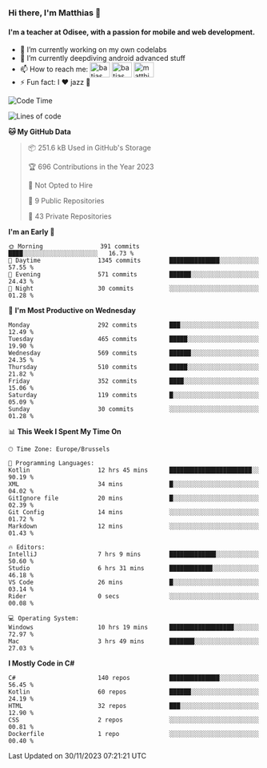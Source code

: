 ### Hi there, I'm Matthias 👋

#### I'm a teacher at Odisee, with a passion for mobile and web development.

- 🔭 I’m currently working on my own codelabs
- 🌱 I’m currently deepdiving android advanced stuff
- 📫 How to reach me: <a href="https://dev.to/batjas" target="_blank"><img align="center" src="https://raw.githubusercontent.com/rahuldkjain/github-profile-readme-generator/master/src/images/icons/Social/devto.svg" alt="batjas" height="30" width="40" /></a>
<a href="https://twitter.com/batjas" target="_blank"><img align="center" src="https://raw.githubusercontent.com/rahuldkjain/github-profile-readme-generator/master/src/images/icons/Social/twitter.svg" alt="batjas" height="30" width="40" /></a>
<a href="https://linkedin.com/in/matthiasdruwé" target="_blank"><img align="center" src="https://raw.githubusercontent.com/rahuldkjain/github-profile-readme-generator/master/src/images/icons/Social/linked-in-alt.svg" alt="matthiasdruwé" height="30" width="40" /></a>
- ⚡ Fun fact: I ❤ jazz 🎷


<!--START_SECTION:waka-->
![Code Time](http://img.shields.io/badge/Code%20Time-905%20hrs%2015%20mins-blue)

![Lines of code](https://img.shields.io/badge/From%20Hello%20World%20I%27ve%20Written-2.5%20million%20lines%20of%20code-blue)

**🐱 My GitHub Data** 

> 📦 251.6 kB Used in GitHub's Storage 
 > 
> 🏆 696 Contributions in the Year 2023
 > 
> 🚫 Not Opted to Hire
 > 
> 📜 9 Public Repositories 
 > 
> 🔑 43 Private Repositories 
 > 
**I'm an Early 🐤** 

```text
🌞 Morning                391 commits         ████░░░░░░░░░░░░░░░░░░░░░   16.73 % 
🌆 Daytime                1345 commits        ██████████████░░░░░░░░░░░   57.55 % 
🌃 Evening                571 commits         ██████░░░░░░░░░░░░░░░░░░░   24.43 % 
🌙 Night                  30 commits          ░░░░░░░░░░░░░░░░░░░░░░░░░   01.28 % 
```
📅 **I'm Most Productive on Wednesday** 

```text
Monday                   292 commits         ███░░░░░░░░░░░░░░░░░░░░░░   12.49 % 
Tuesday                  465 commits         █████░░░░░░░░░░░░░░░░░░░░   19.90 % 
Wednesday                569 commits         ██████░░░░░░░░░░░░░░░░░░░   24.35 % 
Thursday                 510 commits         █████░░░░░░░░░░░░░░░░░░░░   21.82 % 
Friday                   352 commits         ████░░░░░░░░░░░░░░░░░░░░░   15.06 % 
Saturday                 119 commits         █░░░░░░░░░░░░░░░░░░░░░░░░   05.09 % 
Sunday                   30 commits          ░░░░░░░░░░░░░░░░░░░░░░░░░   01.28 % 
```


📊 **This Week I Spent My Time On** 

```text
🕑︎ Time Zone: Europe/Brussels

💬 Programming Languages: 
Kotlin                   12 hrs 45 mins      ███████████████████████░░   90.19 % 
XML                      34 mins             █░░░░░░░░░░░░░░░░░░░░░░░░   04.02 % 
GitIgnore file           20 mins             █░░░░░░░░░░░░░░░░░░░░░░░░   02.39 % 
Git Config               14 mins             ░░░░░░░░░░░░░░░░░░░░░░░░░   01.72 % 
Markdown                 12 mins             ░░░░░░░░░░░░░░░░░░░░░░░░░   01.43 % 

🔥 Editors: 
IntelliJ                 7 hrs 9 mins        █████████████░░░░░░░░░░░░   50.60 % 
Studio                   6 hrs 31 mins       ████████████░░░░░░░░░░░░░   46.18 % 
VS Code                  26 mins             █░░░░░░░░░░░░░░░░░░░░░░░░   03.14 % 
Rider                    0 secs              ░░░░░░░░░░░░░░░░░░░░░░░░░   00.08 % 

💻 Operating System: 
Windows                  10 hrs 19 mins      ██████████████████░░░░░░░   72.97 % 
Mac                      3 hrs 49 mins       ███████░░░░░░░░░░░░░░░░░░   27.03 % 
```

**I Mostly Code in C#** 

```text
C#                       140 repos           ██████████████░░░░░░░░░░░   56.45 % 
Kotlin                   60 repos            ██████░░░░░░░░░░░░░░░░░░░   24.19 % 
HTML                     32 repos            ███░░░░░░░░░░░░░░░░░░░░░░   12.90 % 
CSS                      2 repos             ░░░░░░░░░░░░░░░░░░░░░░░░░   00.81 % 
Dockerfile               1 repo              ░░░░░░░░░░░░░░░░░░░░░░░░░   00.40 % 
```




 Last Updated on 30/11/2023 07:21:21 UTC
<!--END_SECTION:waka-->
